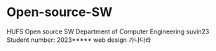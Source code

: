 # Open-source-SW
HUFS Open source SW
Department of Computer Engineering
suvin23
Student number: 2023*****
web design
가나다라
